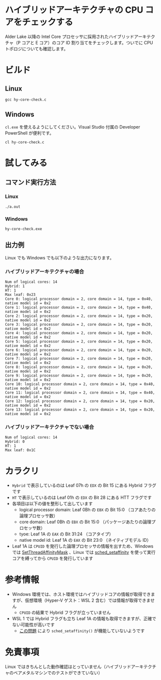 ハイブリッドアーキテクチャの CPU コアをチェックする
===

Alder Lake 以降の Intel Core プロセッサに採用されたハイブリッドアーキテクチャ（P コアと E コア）のコア ID 割り当てをチェックします。ついでに CPU トポロジについても確認します。

# ビルド

## Linux

```
gcc hy-core-check.c
```

## Windows

`cl.exe` を使えるようにしてください。Visual Studio 付属の Developer PowerShell が便利です。

```
cl hy-core-check.c
```

# 試してみる

## コマンド実行方法

### Linux

```
./a.out
```

### Windows

```
hy-core-check.exe
```

## 出力例

Linux でも Windows でも以下のような出力になります。

### ハイブリッドアーキテクチャの場合

```
Num of logical cores: 14
Hybrid: 1
HT: 1
Max leaf: 0x23
Core 0: logical processor domain = 2, core domain = 14, type = 0x40, native model id = 0x2
Core 1: logical processor domain = 2, core domain = 14, type = 0x40, native model id = 0x2
Core 2: logical processor domain = 2, core domain = 14, type = 0x20, native model id = 0x2
Core 3: logical processor domain = 2, core domain = 14, type = 0x20, native model id = 0x2
Core 4: logical processor domain = 2, core domain = 14, type = 0x20, native model id = 0x2
Core 5: logical processor domain = 2, core domain = 14, type = 0x20, native model id = 0x2
Core 6: logical processor domain = 2, core domain = 14, type = 0x20, native model id = 0x2
Core 7: logical processor domain = 2, core domain = 14, type = 0x20, native model id = 0x2
Core 8: logical processor domain = 2, core domain = 14, type = 0x20, native model id = 0x2
Core 9: logical processor domain = 2, core domain = 14, type = 0x20, native model id = 0x2
Core 10: logical processor domain = 2, core domain = 14, type = 0x40, native model id = 0x2
Core 11: logical processor domain = 2, core domain = 14, type = 0x40, native model id = 0x2
Core 12: logical processor domain = 2, core domain = 14, type = 0x20, native model id = 0x2
Core 13: logical processor domain = 2, core domain = 14, type = 0x20, native model id = 0x2
```

### ハイブリッドアーキテクチャでない場合

```
Num of logical cores: 14
Hybrid: 0
HT: 1
Max leaf: 0x1C
```

# カラクリ

* `Hybrid` で表示しているのは Leaf 07h の `EDX` の Bit 15 にある Hybrid フラグです
* `HT` で表示しているのは Leaf 01h の `EDX` の Bit 28 にある HTT フラグです
* 各項目は以下の値を整形して出しています
    * logical processor domain: Leaf 0Bh の `EBX` の Bit 15:0 （コアあたりの論理プロセッサ数）
    * core domain: Leaf 0Bh の `EBX` の Bit 15:0 （パッケージあたりの論理プロセッサ数）
    * tyoe: Leaf 1A の `EAX` の Bit 31:24 （コアタイプ）
    * native model id: Leaf 1A の `EAX` の Bit 23:0 （ネイティブモデル ID）
* Leaf 1A は `CPUID` を発行した論理プロセッサの情報を出すため、Windows では [SetThreadAffinityMask](https://learn.microsoft.com/ja-jp/windows/win32/api/winbase/nf-winbase-setthreadaffinitymask) 、Linux では [sched_setaffinity](https://man7.org/linux/man-pages/man2/sched_setaffinity.2.html) を使って実行コアを縛ってから `CPUID` を発行しています

# 参考情報

* Windows 環境では、ホスト環境ではハイブリッドコアの情報が取得できますが、仮想環境（Hyper-V ゲスト：WSL 2 含む）では情報が取得できません
    * `CPUID` の結果で Hybrid フラグが立っていません
* WSL 1 では Hybrid フラグも立ち Leaf 1A の情報も取得できますが、正確でない可能性が高いです
    * [この問題](https://github.com/microsoft/WSL/issues/3827) により `sched_setaffinity()` が機能していないようです

# 免責事項

Linux ではきちんとした動作確認はとっていません（ハイブリッドアーキテクチャのベアメタルマシンでのテストができていない）
